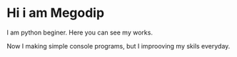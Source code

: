 # Hi i am Megodip
I am python beginer. Here you can see my works.

Now I making simple console programs, but I improoving my skils everyday.
